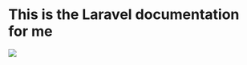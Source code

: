 # This is the Laravel documentation for me

![](https://i2.wp.com/miro.medium.com/1*m0s2io11J82PR7miqan92w.png)